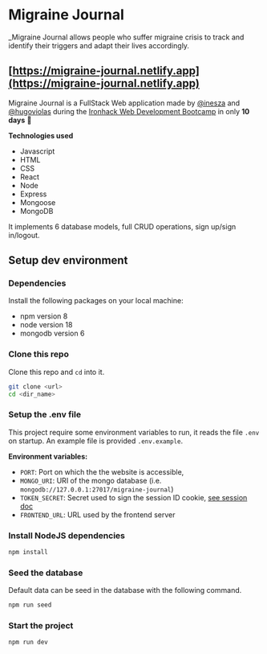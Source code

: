 # Migraine Journal

\_Migraine Journal allows people who suffer migraine crisis to track and identify their triggers and adapt their lives accordingly.

## [https://migraine-journal.netlify.app](https://migraine-journal.netlify.app)

Migraine Journal is a FullStack Web application made by [@inesza](https://github.com/inesza) and [@hugoviolas](https://github.com/hugoviolas) during the [Ironhack Web Development Bootcamp](https://www.ironhack.com/en/web-development) in only **10 days** 🚀

**Technologies used**

- Javascript
- HTML
- CSS
- React
- Node
- Express
- Mongoose
- MongoDB

It implements 6 database models, full CRUD operations, sign up/sign in/logout.

## Setup dev environment

### Dependencies

Install the following packages on your local machine:

- npm version 8
- node version 18
- mongodb version 6

### Clone this repo

Clone this repo and `cd` into it.

```sh
git clone <url>
cd <dir_name>
```

### Setup the .env file

This project require some environment variables to run, it reads the file `.env` on startup. An example file is provided `.env.example`.

**Environment variables:**

- `PORT`: Port on which the the website is accessible,
- `MONGO_URI`: URI of the mongo database (i.e. `mongodb://127.0.0.1:27017/migraine-journal`)
- `TOKEN_SECRET`: Secret used to sign the session ID cookie, [see session doc](https://www.npmjs.com/package/express-session#user-content-secret)
- `FRONTEND_URL`: URL used by the frontend server

### Install NodeJS dependencies

```sh
npm install
```

### Seed the database

Default data can be seed in the database with the following command.

```sh
npm run seed
```

### Start the project

```sh
npm run dev
```
